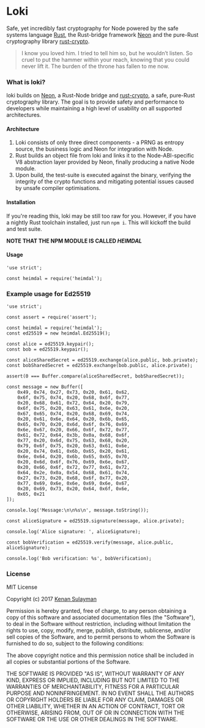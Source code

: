 # Loki

Safe, yet incredibly fast cryptography for Node powered by the safe systems language [Rust](https://www.rust-lang.org), the Rust-bridge framework [Neon](http://neon.rustbridge.io/) and the pure-Rust cryptography library [rust-crypto](https://github.com/DaGenix/rust-crypto).

> I know you loved him. I tried to tell him so, but he wouldn’t listen. So cruel to put the hammer within your reach, knowing that you could never lift it. The burden of the throne has fallen to me now.

### What is loki?

loki builds on [Neon](http://neon.rustbridge.io/), a Rust-Node bridge and [rust-crypto](https://github.com/DaGenix/rust-crypto), a safe, pure-Rust cryptography library. The goal is to provide safety and performance to developers while maintaining a high level of usability on all supported architectures.

#### Architecture

1. Loki consists of only three direct components - a PRNG as entropy source, the business logic and Neon for integration with Node.
2. Rust builds an object file from loki and links it to the Node-ABI-specific V8 abstraction layer provided by Neon, finally producing a native Node module.
3. Upon build, the test-suite is executed against the binary, verifying the integrity of the crypto functions and mitigating potential issues caused by unsafe compiler optimisations.

#### Installation

If you're reading this, loki may be still too raw for you. However, if you have a nightly Rust toolchain installed, just run `npm i`. This will kickoff the build and test suite.

**NOTE THAT THE NPM MODULE IS CALLED _HEIMDAL_**

#### Usage

```
'use strict';

const heimdal = require('heimdal');
```

### Example usage for Ed25519

```
'use strict';

const assert = require('assert');

const heimdal = require('heimdal');
const ed25519 = new heimdal.Ed25519();

const alice = ed25519.keypair();
const bob = ed25519.keypair();

const aliceSharedSecret = ed25519.exchange(alice.public, bob.private);
const bobSharedSecret = ed25519.exchange(bob.public, alice.private);

assert(0 === Buffer.compare(aliceSharedSecret, bobSharedSecret));

const message = new Buffer([
	0x49, 0x74, 0x27, 0x73, 0x20, 0x61, 0x62,
	0x6f, 0x75, 0x74, 0x20, 0x68, 0x6f, 0x77,
	0x20, 0x68, 0x61, 0x72, 0x64, 0x20, 0x79,
	0x6f, 0x75, 0x20, 0x63, 0x61, 0x6e, 0x20,
	0x67, 0x65, 0x74, 0x20, 0x68, 0x69, 0x74,
	0x20, 0x61, 0x6e, 0x64, 0x20, 0x6b, 0x65,
	0x65, 0x70, 0x20, 0x6d, 0x6f, 0x76, 0x69,
	0x6e, 0x67, 0x20, 0x66, 0x6f, 0x72, 0x77,
	0x61, 0x72, 0x64, 0x3b, 0x0a, 0x68, 0x6f,
	0x77, 0x20, 0x6d, 0x75, 0x63, 0x68, 0x20,
	0x79, 0x6f, 0x75, 0x20, 0x63, 0x61, 0x6e,
	0x20, 0x74, 0x61, 0x6b, 0x65, 0x20, 0x61,
	0x6e, 0x64, 0x20, 0x6b, 0x65, 0x65, 0x70,
	0x20, 0x6d, 0x6f, 0x76, 0x69, 0x6e, 0x67,
	0x20, 0x66, 0x6f, 0x72, 0x77, 0x61, 0x72,
	0x64, 0x2e, 0x0a, 0x54, 0x68, 0x61, 0x74,
	0x27, 0x73, 0x20, 0x68, 0x6f, 0x77, 0x20,
	0x77, 0x69, 0x6e, 0x6e, 0x69, 0x6e, 0x67,
	0x20, 0x69, 0x73, 0x20, 0x64, 0x6f, 0x6e,
	0x65, 0x21
]);

console.log('Message:\n\n%s\n', message.toString());

const aliceSignature = ed25519.signature(message, alice.private);

console.log('Alice signature: ', aliceSignature);

const bobVerification = ed25519.verify(message, alice.public, aliceSignature);

console.log('Bob verification: %s', bobVerification);
```

### License

MIT License

Copyright (c) 2017 [Kenan Sulayman](https://sly.mn)

Permission is hereby granted, free of charge, to any person obtaining a copy of this software and associated documentation files (the "Software"), to deal in the Software without restriction, including without limitation the rights to use, copy, modify, merge, publish, distribute, sublicense, and/or sell copies of the Software, and to permit persons to whom the Software is furnished to do so, subject to the following conditions:

The above copyright notice and this permission notice shall be included in all copies or substantial portions of the Software.

THE SOFTWARE IS PROVIDED "AS IS", WITHOUT WARRANTY OF ANY KIND, EXPRESS OR IMPLIED, INCLUDING BUT NOT LIMITED TO THE WARRANTIES OF MERCHANTABILITY, FITNESS FOR A PARTICULAR PURPOSE AND NONINFRINGEMENT. IN NO EVENT SHALL THE AUTHORS OR COPYRIGHT HOLDERS BE LIABLE FOR ANY CLAIM, DAMAGES OR OTHER LIABILITY, WHETHER IN AN ACTION OF CONTRACT, TORT OR OTHERWISE, ARISING FROM, OUT OF OR IN CONNECTION WITH THE SOFTWARE OR THE USE OR OTHER DEALINGS IN THE SOFTWARE.

